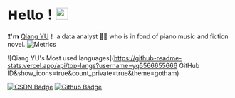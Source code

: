 # 𝗛𝗲𝗹𝗹𝗼！<img src="https://user-images.githubusercontent.com/5679180/79618120-0daffb80-80be-11ea-819e-d2b0fa904d07.gif" width="27px"> 

𝗜'𝗺 [Qiang YU](https://github.com/yq5566655666)！
a data analyst 👨‍💻 who is in fond of piano music and fiction novel.
![Metrics](https://metrics.lecoq.io/yq5566655666?template=classic&config.timezone=Asia%2FShanghai)

![Qiang YU's Most used languages](https://github-readme-stats.vercel.app/api/top-langs?username=yq5566655666 GitHub ID&show_icons=true&count_private=true&theme=gotham)



[![CSDN Badge](https://img.shields.io/badge/-CSDN-c14438?style=flat-square&logo=Gmail&logoColor=white&link=mailto:yaronhuang@foxmail.com)](https://blog.csdn.net/weixin_44850561?spm=1001.2101.3001.5343)
[![Github Badge](https://img.shields.io/badge/-Github-232323?style=flat-square&logo=Github&logoColor=white&link=https://github.com/yq5566655666)](https://github.com/yq5566655666)
